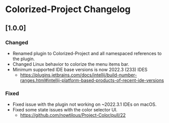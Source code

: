 <!-- Keep a Changelog guide -> https://keepachangelog.com -->

# Colorized-Project Changelog

## [1.0.0]

### Changed

- Renamed plugin to Colorized-Project and all namespaced references to the plugin.
- Changed Linux behavior to colorize the menu items bar.
- Minimum supported IDE base versions is now 2022.3 (233) IDES
  - https://plugins.jetbrains.com/docs/intellij/build-number-ranges.html#intellij-platform-based-products-of-recent-ide-versions 

### Fixed

- Fixed issue with the plugin not working on ~2022.3.1 IDEs on macOS.
- Fixed some state issues with the color selector UI. 
  - https://github.com/nowtilous/Project-Color/pull/22
